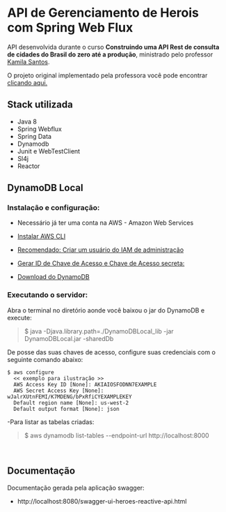 # API de Gerenciamento de Herois com Spring Web Flux

API desenvolvida durante o curso **Construindo uma API Rest de consulta de cidades do Brasil do zero até a produção**, ministrado
pelo professor <a href="https://www.linkedin.com/in/kamila-santos-oliveira/" target="_blank">Kamila Santos</a>.

O projeto original implementado pela professora você pode encontrar
<a href="https://github.com/Kamilahsantos/Heroes-SpringWebflux-API" target="_blank">clicando aqui.</a>

## Stack utilizada

  * Java 8
  * Spring Webflux
  * Spring Data
  * Dynamodb
  * Junit e WebTestClient
  * Sl4j
  * Reactor

## DynamoDB Local

### Instalação e configuração:
* Necessário já ter uma conta na AWS - Amazon Web Services

* <a href="https://docs.aws.amazon.com/pt_br/cli/latest/userguide/getting-started-install.html"> Instalar AWS CLI</a>

* <a href="https://docs.aws.amazon.com/pt_br/mediapackage/latest/ug/setting-up-create-iam-user.html"> Recomendado: Criar um usuário do IAM de administração</a>

* <a href="https://docs.aws.amazon.com/pt_br/cli/latest/userguide/cli-configure-quickstart.html#cli-configure-quickstart"> Gerar ID de Chave de Acesso e Chave de Acesso secreta:</a>

* <a href="https://docs.aws.amazon.com/pt_br/amazondynamodb/latest/developerguide/DynamoDBLocal.DownloadingAndRunning.html"> Download do DynamoDB </a>

### Executando o servidor:
Abra o terminal no diretório aonde você baixou o jar do DynamoDB e execute: 
> $ java -Djava.library.path=./DynamoDBLocal_lib -jar DynamoDBLocal.jar -sharedDb

De posse das suas chaves de acesso, configure suas credenciais com o seguinte comando abaixo:
```shell script
$ aws configure
  << exemplo para ilustração >>
  AWS Access Key ID [None]: AKIAIOSFODNN7EXAMPLE
  AWS Secret Access Key [None]: wJalrXUtnFEMI/K7MDENG/bPxRfiCYEXAMPLEKEY
  Default region name [None]: us-west-2
  Default output format [None]: json
```
-Para listar as tabelas criadas:  
> $ aws dynamodb list-tables --endpoint-url http://localhost:8000

<br>

## Documentação
Documentação gerada pela aplicação swagger: 
* http://localhost:8080/swagger-ui-heroes-reactive-api.html
